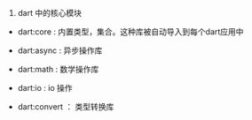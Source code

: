 1. dart 中的核心模块

+ dart:core  : 内置类型，集合。这种库被自动导入到每个dart应用中 

+ dart:async : 异步操作库

+ dart:math  : 数学操作库

+ dart:io    : io 操作

+ dart:convert ： 类型转换库
